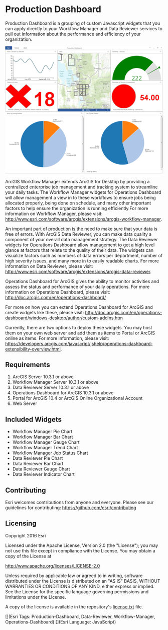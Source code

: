 # Production Dashboard
Production Dashboard is a grouping of custom Javascript widgets that you can apply directly to your Workflow Manager and Data Reviewer services to pull out information about the performance and efficiency of your organization.

![Alt text](/ProductionDashboard/Dashboard_Example.png?raw=true "Example Dashboard")

ArcGIS Workflow Manager extends ArcGIS for Desktop by providing a centralized enterprise job management and tracking system to streamline your daily tasks. The Workflow Manager widgets for Operations Dashboard will allow management a view in to these workflows to ensure jobs being allocated properly, being done on schedule, and many other important factors to help ensure the organization is running efficiently.For more information on Workflow Manager, please visit: http://www.esri.com/software/arcgis/extensions/arcgis-workflow-manager.

An important part of production is the need to make sure that your data is free of errors. With ArcGIS Data Reviewer, you can make data quality a component of your overall data management strategy. The Data Reviewer widgets for Operations Dashboard allow management to get a high level glance at factors that relate to the quality of their data. The widgets can visualize factors such as numbers of data errors per department, number of high severity issues, and many more in to easily readable charts. For more information on Data Reviewer, please visit: http://www.esri.com/software/arcgis/extensions/arcgis-data-reviewer.

Operations Dashboard for ArcGIS gives the ability to monitor activities and assess the status and performance of your daily operations. For more information on Operations Dashboard, please visit: http://doc.arcgis.com/en/operations-dashboard/

For more on how you can extend Operations Dashboard for ArcGIS and create widgets like these, please visit: http://doc.arcgis.com/en/operations-dashboard/windows-desktop/author/custom-addins.htm

Currently, there are two options to deploy these widgets.  You may host them on your own web server and add them as items to Portal or ArcGIS online as items.  For more information, please visit: https://developers.arcgis.com/javascript/jshelp/operations-dashboard-extensibility-overview.html.

Requirements
---
  1. ArcGIS Server 10.3.1 or above
  2. Workflow Manager Server 10.3.1 or above
  3. Data Reviewer Server 10.3.1 or above
  4. Operations Dashboard for ArcGIS 10.3.1 or above
  5. Portal for ArcGIS 10.4 or ArcGIS Online Organizational Account 
  6. Web Server

Included Widgets
---
 - Workflow Manager Pie Chart
 - Workflow Manager Bar Chart
 - Workflow Manager Gauge Chart
 - Workflow Manager Trend Chart
 - Workflow Manager Job Status Chart
 - Data Reviewer Pie Chart
 - Data Reviewer Bar Chart
 - Data Reviewer Gauge Chart
 - Data Reviewer Indicator Chart

Contributing
---

Esri welcomes contributions from anyone and everyone. Please see our guidelines for contributing:  https://github.com/esri/contributing

Licensing
---

Copyright 2016 Esri

Licensed under the Apache License, Version 2.0 (the "License"); you may not use this file except in compliance with the License. You may obtain a copy of the License at

http://www.apache.org/licenses/LICENSE-2.0

Unless required by applicable law or agreed to in writing, software distributed under the License is distributed on an "AS IS" BASIS, WITHOUT WARRANTIES OR CONDITIONS OF ANY KIND, either express or implied. See the License for the specific language governing permissions and limitations under the License.

A copy of the license is available in the repository's [license.txt](license.txt?raw=true) file.

[](Esri Tags: Production-Dashboard, Data-Reviewer, Workflow-Manager, Operations-Dashboard) 
[](Esri Language: JavaScript)
